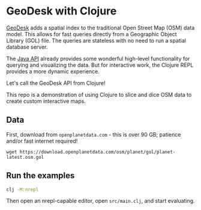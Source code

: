 # GeoDesk with Clojure

[GeoDesk](https://docs.geodesk.com/why-geodesk) adds a spatial index to the traditional Open Street Map (OSM) data model.
This allows for fast queries directly from a Geographic Object Library (GOL) file.
The queries are stateless with no need to run a spatial database server.

The [Java API](https://docs.geodesk.com/java) already provides some wonderful high-level functionality for querying and visualizing the data.
But for interactive work, the Clojure REPL provides a more dynamic experience.

Let's call the GeoDesk API from Clojure! 

This repo is a demonstration of using Clojure to slice and dice OSM data to create custom interactive maps.

## Data

First, download from `openplanetdata.com` - this is over 90 GB; patience and/or fast internet required!

```
wget https://download.openplanetdata.com/osm/planet/gol/planet-latest.osm.gol
```

## Run the examples

```bash
clj -M:nrepl
```

Then open an nrepl-capable editor, open `src/main.clj`, and start evaluating.
